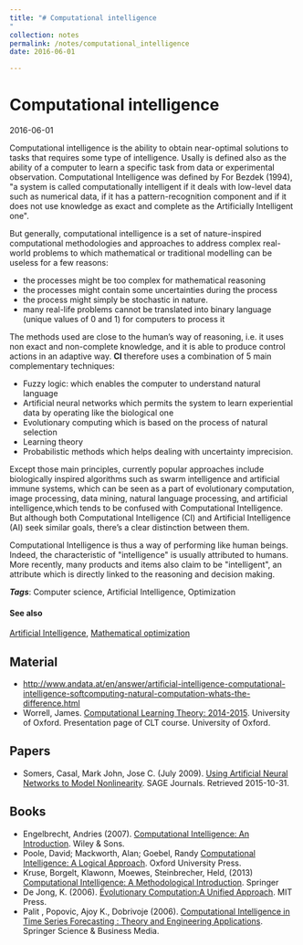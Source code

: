 ```yaml
---
title: "# Computational intelligence
"
collection: notes
permalink: /notes/computational_intelligence
date: 2016-06-01

---
```


# Computational intelligence

2016-06-01

Computational intelligence is the ability to obtain near-optimal solutions to tasks that requires some type of intelligence. Usally is defined also as the ability of a computer to learn a specific task from data or experimental observation. Computational Intelligence was defined by For Bezdek (1994), "a system is called computationally intelligent if it deals with low-level data such as numerical data, if it has a pattern-recognition component and if it does not use knowledge as exact and complete as the Artificially Intelligent one".

But generally, computational intelligence is a set of nature-inspired computational methodologies and approaches to address complex real-world problems to which mathematical or traditional modelling can be useless for a few reasons:
* the processes might be too complex for mathematical reasoning
* the processes might contain some uncertainties during the process
* the process might simply be stochastic in nature.
* many real-life problems cannot be translated into binary language (unique values of 0 and 1) for computers to process it

The methods used are close to the human’s way of reasoning, i.e. it uses non exact and non-complete knowledge, and it is able to produce control actions in an adaptive way. **CI** therefore uses a combination of 5 main complementary techniques:
* Fuzzy logic: which enables the computer to understand natural language
* Artificial neural networks which permits the system to learn experiential data by operating like the biological one
* Evolutionary computing which is based on the process of natural selection
* Learning theory
* Probabilistic methods which helps dealing with uncertainty imprecision.

Except those main principles, currently popular approaches include biologically inspired algorithms such as swarm intelligence and artificial immune systems, which can be seen as a part of evolutionary computation, image processing, data mining, natural language processing, and artificial intelligence,which tends to be confused with Computational Intelligence. But although both Computational Intelligence (CI) and Artificial Intelligence (AI) seek similar goals, there’s a clear distinction between them.

Computational Intelligence is thus a way of performing like human beings. Indeed, the characteristic of "intelligence" is usually attributed to humans. More recently, many products and items also claim to be "intelligent", an attribute which is directly linked to the reasoning and decision making.

***Tags***: Computer science, Artificial Intelligence, Optimization

#### See also
[Artificial Intelligence](/notes/artificial_intelligence), [Mathematical optimization](/notes/mathematical_optimization)

## Material
* http://www.andata.at/en/answer/artificial-intelligence-computational-intelligence-softcomputing-natural-computation-whats-the-difference.html
* Worrell, James. [Computational Learning Theory: 2014-2015](). University of Oxford. Presentation page of CLT course. University of Oxford.

## Papers
* Somers, Casal, Mark John, Jose C. (July 2009). [Using Artificial Neural Networks to Model Nonlinearity](http://citeseerx.ist.psu.edu/viewdoc/download?doi=10.1.1.727.6836&rep=rep1&type=pdf). SAGE Journals. Retrieved 2015-10-31.

## Books
* Engelbrecht, Andries (2007). [Computational Intelligence: An Introduction](https://www.goodreads.com/book/show/1657259.Computational_Intelligence). Wiley & Sons.
* Poole, David; Mackworth, Alan; Goebel, Randy  [Computational Intelligence: A Logical Approach](https://www.goodreads.com/book/show/1972447.Computational_Intelligence). Oxford University Press.
* Kruse, Borgelt, Klawonn, Moewes, Steinbrecher, Held, (2013) [Computational Intelligence: A Methodological Introduction](https://www.goodreads.com/book/show/17272589-computational-intelligence). Springer
* De Jong, K. (2006). [Evolutionary Computation:A Unified Approach](https://www.goodreads.com/book/show/27503893-evolutionary-computation). MIT Press.
* Palit , Popovic, Ajoy K., Dobrivoje (2006). [Computational Intelligence in Time Series Forecasting : Theory and Engineering Applications](https://www.goodreads.com/book/show/720510.Computational_Intelligence_in_Time_Series_Forecasting). Springer Science & Business Media.


